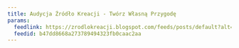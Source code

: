 ```yaml
---
title: Audycja Źródło Kreacji - Twórz Własną Przygodę
params:
  feedlink: https://zrodlokreacji.blogspot.com/feeds/posts/default?alt=rss
  feedid: b47dd8668a273789494323fb0caac2aa
---
```

